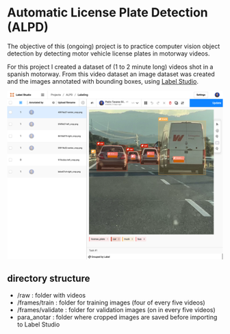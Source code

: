 # Automatic License Plate Detection (ALPD)

The objective of this (ongoing) project is to practice computer vision object detection by detecting motor vehicle license plates in motorway videos.

For this project I created a dataset of (1 to 2 minute long) videos shot in a spanish motorway. From this video dataset an image dataset was created and the images annotated with bounding boxes, using [Label Studio](https://github.com/heartexlabs/label-studio).

![Image annotation](img/label_studio_annotation.png)

## directory structure

- /raw : folder with videos
- /frames/train : folder for training images (four of every five videos)
- /frames/validate : folder for validation images (on in every five videos)
- para_anotar : folder where cropped images are saved before importing to Label Studio
